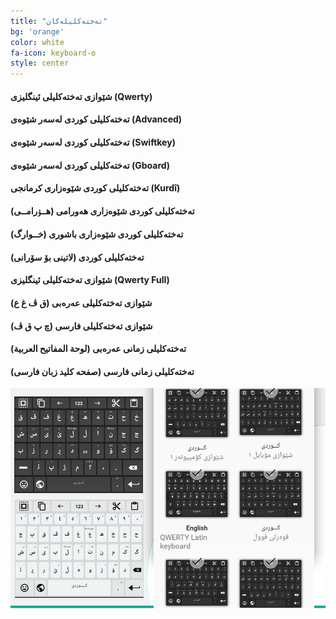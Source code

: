 ```yaml
---
title: "تەختەکلیلەکان"
bg: 'orange'
color: white
fa-icon: keyboard-o
style: center
---
```


#### **شێوازی تەختەکلیلی ئینگلیزی (Qwerty)**


#### **تەختەکلیلی کوردی لەسەر شێوەی (Advanced)**


#### **تەختەکلیلی کوردی لەسەر شێوەی (Swiftkey)**


#### **تەختەکلیلی کوردی لەسەر شێوەی (Gboard)**


#### **تەختەکلیلی کوردی شێوەزاری کرمانجی (Kurdî)**


#### **تەختەکلیلی کوردی شێوەزاری هەورامی (هــۉرامــی)**


#### **تەختەکلیلی کوردی شێوەزاری باشوری (خــوارگ)**


#### **تەختەکلیلی کوردی (لاتینی بۆ سۆرانی)**


#### **شێوازی تەختەکلیلی ئینگلیزی (Qwerty Full)**


#### **شێوازی تەختەکلیلی عەرەبی (ق ڤ غ ع)**


#### **شێوازی تەختەکلیلی فارسی (چ پ ق ڤ)**


#### **تەختەکلیلی زمانی عەرەبی (لوحة المفاتيح العربیة)**


#### **تەختەکلیلی زمانی فارسی (صفحه کلید زبان فارسی)**


<img src='/img/layoutt.png' alt='layout'/>